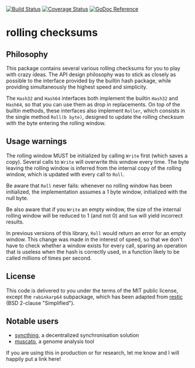 [![Build Status](https://travis-ci.org/chmduquesne/rollinghash.svg?branch=master)](https://travis-ci.org/chmduquesne/rollinghash)
[![Coverage Status](https://coveralls.io/repos/github/chmduquesne/rollinghash/badge.svg?branch=master)](https://coveralls.io/github/chmduquesne/rollinghash?branch=master)
[![GoDoc Reference](http://godoc.org/github.com/chmduquesne/rollinghash?status.svg)](https://godoc.org/github.com/chmduquesne/rollinghash)

rolling checksums
=================

Philosophy
----------

This package contains several various rolling checksums for you to play
with crazy ideas. The API design philosophy was to stick as closely as
possible to the interface provided by the builtin hash package, while
providing simultaneously the highest speed and simplicity.

The `Hash32` and `Hash64` interfaces both implement the builtin `Hash32`
and `Hash64`, so that you can use them as drop in replacements. On top of
the builtin methods, these interfaces also implement `Roller`, which
consists in the single method `Roll(b byte)`, designed to update the
rolling checksum with the byte entering the rolling window.

Usage warnings
--------------

The rolling window MUST be initialized by calling `Write` first (which
saves a copy). Several calls to `Write` will overwrite this window every
time. The byte leaving the rolling window is inferred from the internal
copy of the rolling window, which is updated with every call to `Roll`.

Be aware that `Roll` never fails: whenever no rolling window has been
initialized, the implementation assumes a 1 byte window, initialized with
the null byte.

Be also aware that if you `Write` an empty window, the size of the
internal rolling window will be reduced to 1 (and not 0) and `Sum` will
yield incorrect results.

In previous versions of this library, `Roll` would return an error for an
empty window. This change was made in the interest of speed, so that we
don't have to check whether a window exists for every call, sparing an
operation that is useless when the hash is correctly used, in a function
likely to be called millions of times per second.

License
-------

This code is delivered to you under the terms of the MIT public license,
except the `rabinkarp64` subpackage, which has been adapted from
[restic](https://github.com/restic/chunker) (BSD 2-clause "Simplified").

Notable users
-------------

* [syncthing](https://syncthing.net/), a decentralized synchronisation
  solution
* [muscato](https://github.com/kshedden/muscato), a genome analysis tool

If you are using this in production or for research, let me know and I
will happily put a link here!
